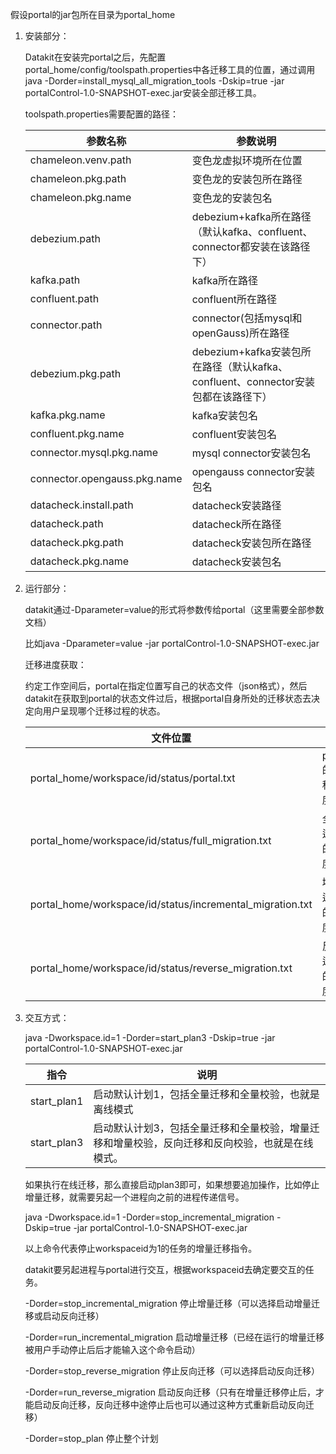 假设portal的jar包所在目录为portal_home

1. 安装部分：

   Datakit在安装完portal之后，先配置portal_home/config/toolspath.properties中各迁移工具的位置，通过调用java -Dorder=install_mysql_all_migration_tools -Dskip=true -jar portalControl-1.0-SNAPSHOT-exec.jar安装全部迁移工具。

   toolspath.properties需要配置的路径：

   | 参数名称                     | 参数说明                                                     |
   | ---------------------------- | ------------------------------------------------------------ |
   | chameleon.venv.path          | 变色龙虚拟环境所在位置                                       |
   | chameleon.pkg.path           | 变色龙的安装包所在路径                                       |
   | chameleon.pkg.name           | 变色龙的安装包名                                             |
   | debezium.path                | debezium+kafka所在路径（默认kafka、confluent、connector都安装在该路径下） |
   | kafka.path                   | kafka所在路径                                                |
   | confluent.path               | confluent所在路径                                            |
   | connector.path               | connector(包括mysql和openGauss)所在路径                      |
   | debezium.pkg.path            | debezium+kafka安装包所在路径（默认kafka、confluent、connector安装包都在该路径下） |
   | kafka.pkg.name               | kafka安装包名                                                |
   | confluent.pkg.name           | confluent安装包名                                            |
   | connector.mysql.pkg.name     | mysql connector安装包名                                      |
   | connector.opengauss.pkg.name | opengauss connector安装包名                                  |
   | datacheck.install.path       | datacheck安装路径                                            |
   | datacheck.path               | datacheck所在路径                                            |
   | datacheck.pkg.path           | datacheck安装包所在路径                                      |
   | datacheck.pkg.name           | datacheck安装包名                                            |

2. 运行部分：

   datakit通过-Dparameter=value的形式将参数传给portal（这里需要全部参数文档）

   比如java -Dparameter=value -jar  portalControl-1.0-SNAPSHOT-exec.jar

   迁移进度获取：

   约定工作空间后，portal在指定位置写自己的状态文件（json格式），然后datakit在获取到portal的状态文件过后，根据portal自身所处的迁移状态去决定向用户呈现哪个迁移过程的状态。

   | 文件位置                                                  | 说明             |
   | --------------------------------------------------------- | ---------------- |
   | portal_home/workspace/id/status/portal.txt                | portal的迁移进度 |
   | portal_home/workspace/id/status/full_migration.txt        | 全量迁移的进度   |
   | portal_home/workspace/id/status/incremental_migration.txt | 增量迁移的进度   |
   | portal_home/workspace/id/status/reverse_migration.txt     | 反向迁移的进度   |

3. 交互方式：

   java -Dworkspace.id=1 -Dorder=start_plan3 -Dskip=true -jar portalControl-1.0-SNAPSHOT-exec.jar

   | 指令        | 说明                                                         |
   | ----------- | ------------------------------------------------------------ |
   | start_plan1 | 启动默认计划1，包括全量迁移和全量校验，也就是离线模式        |
   | start_plan3 | 启动默认计划3，包括全量迁移和全量校验，增量迁移和增量校验，反向迁移和反向校验，也就是在线模式。 |

   如果执行在线迁移，那么直接启动plan3即可，如果想要追加操作，比如停止增量迁移，就需要另起一个进程向之前的进程传递信号。

   java -Dworkspace.id=1 -Dorder=stop_incremental_migration -Dskip=true -jar portalControl-1.0-SNAPSHOT-exec.jar

   以上命令代表停止workspaceid为1的任务的增量迁移指令。

   datakit要另起进程与portal进行交互，根据workspaceid去确定要交互的任务。

   -Dorder=stop_incremental_migration 停止增量迁移（可以选择启动增量迁移或启动反向迁移）

   -Dorder=run_incremental_migration 启动增量迁移（已经在运行的增量迁移被用户手动停止后后才能输入这个命令启动）

   -Dorder=stop_reverse_migration 停止反向迁移（可以选择启动反向迁移）

   -Dorder=run_reverse_migration 启动反向迁移（只有在增量迁移停止后，才能启动反向迁移，反向迁移中途停止后也可以通过这种方式重新启动反向迁移）

   -Dorder=stop_plan 停止整个计划